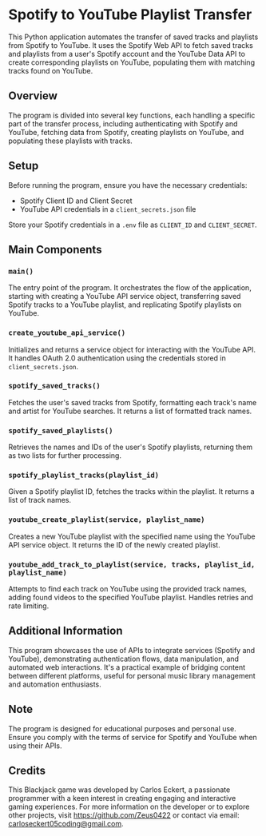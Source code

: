 # Spotify to YouTube Playlist Transfer

This Python application automates the transfer of saved tracks and playlists from Spotify to YouTube. It uses the Spotify Web API to fetch saved tracks and playlists from a user's Spotify account and the YouTube Data API to create corresponding playlists on YouTube, populating them with matching tracks found on YouTube.

## Overview

The program is divided into several key functions, each handling a specific part of the transfer process, including authenticating with Spotify and YouTube, fetching data from Spotify, creating playlists on YouTube, and populating these playlists with tracks.

## Setup

Before running the program, ensure you have the necessary credentials:

- Spotify Client ID and Client Secret
- YouTube API credentials in a `client_secrets.json` file

Store your Spotify credentials in a `.env` file as `CLIENT_ID` and `CLIENT_SECRET`.

## Main Components

### `main()`

The entry point of the program. It orchestrates the flow of the application, starting with creating a YouTube API service object, transferring saved Spotify tracks to a YouTube playlist, and replicating Spotify playlists on YouTube.

### `create_youtube_api_service()`

Initializes and returns a service object for interacting with the YouTube API. It handles OAuth 2.0 authentication using the credentials stored in `client_secrets.json`.

### `spotify_saved_tracks()`

Fetches the user's saved tracks from Spotify, formatting each track's name and artist for YouTube searches. It returns a list of formatted track names.

### `spotify_saved_playlists()`

Retrieves the names and IDs of the user's Spotify playlists, returning them as two lists for further processing.

### `spotify_playlist_tracks(playlist_id)`

Given a Spotify playlist ID, fetches the tracks within the playlist. It returns a list of track names.

### `youtube_create_playlist(service, playlist_name)`

Creates a new YouTube playlist with the specified name using the YouTube API service object. It returns the ID of the newly created playlist.

### `youtube_add_track_to_playlist(service, tracks, playlist_id, playlist_name)`

Attempts to find each track on YouTube using the provided track names, adding found videos to the specified YouTube playlist. Handles retries and rate limiting.

## Additional Information

This program showcases the use of APIs to integrate services (Spotify and YouTube), demonstrating authentication flows, data manipulation, and automated web interactions. It's a practical example of bridging content between different platforms, useful for personal music library management and automation enthusiasts.

## Note

The program is designed for educational purposes and personal use. Ensure you comply with the terms of service for Spotify and YouTube when using their APIs.

## Credits

This Blackjack game was developed by Carlos Eckert, a passionate programmer with a keen interest in creating engaging and interactive gaming experiences. For more information on the developer or to explore other projects, visit https://github.com/Zeus0422 or contact via email: carloseckert05coding@gmail.com. 